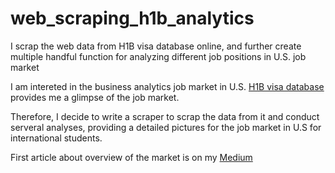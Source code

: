 # web_scraping_h1b_analytics
I scrap the web data from H1B visa database online, and further create multiple handful function for analyzing different job positions in U.S. job market

I am intereted in the business analytics job market in U.S. [H1B visa database](https://h1bdata.info/) provides me a glimpse of the job market.

Therefore, I decide to write a scraper to scrap the data from it and conduct serveral analyses, providing a detailed pictures for the job market in U.S for international students.

First article about overview of the market is on my [Medium](https://medium.com/@henryfeng/web-scraping-h1b-salary-db-i-exploring-business-analytics-job-market-for-non-american-junior-829db4f7c6f9)
